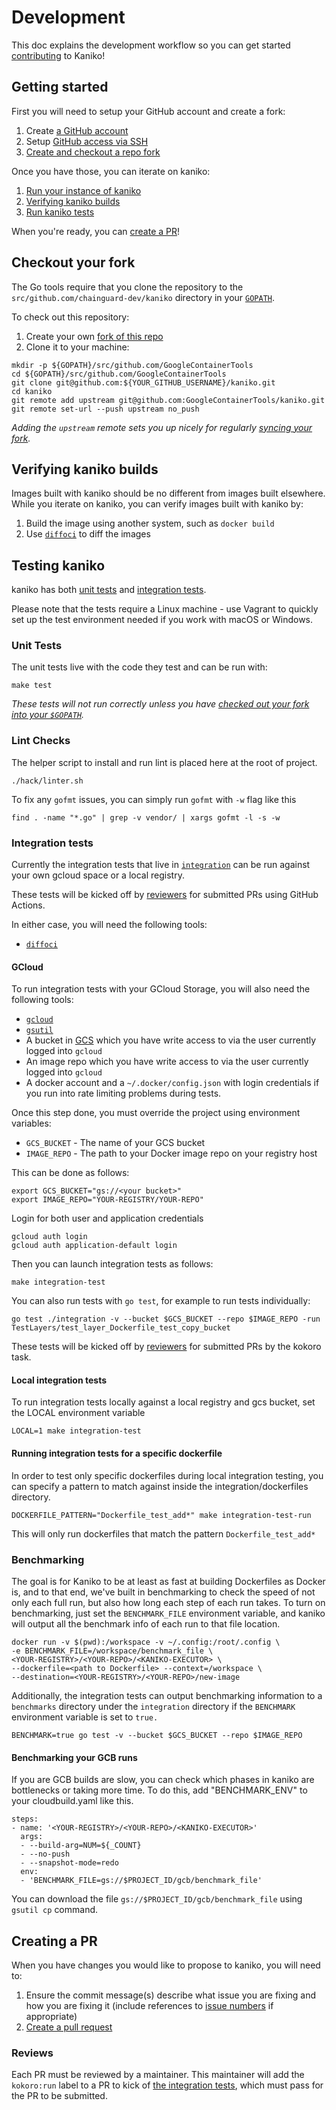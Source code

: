 # Development

This doc explains the development workflow so you can get started
[contributing](CONTRIBUTING.md) to Kaniko!

## Getting started

First you will need to setup your GitHub account and create a fork:

1. Create [a GitHub account](https://github.com/join)
1. Setup [GitHub access via
   SSH](https://help.github.com/articles/connecting-to-github-with-ssh/)
1. [Create and checkout a repo fork](#checkout-your-fork)

Once you have those, you can iterate on kaniko:

1. [Run your instance of kaniko](README.md#running-kaniko)
1. [Verifying kaniko builds](#verifying-kaniko-builds)
1. [Run kaniko tests](#testing-kaniko)

When you're ready, you can [create a PR](#creating-a-pr)!

## Checkout your fork

The Go tools require that you clone the repository to the `src/github.com/chainguard-dev/kaniko` directory
in your [`GOPATH`](https://go.dev/wiki/SettingGOPATH).

To check out this repository:

1. Create your own [fork of this
  repo](https://help.github.com/articles/fork-a-repo/)
2. Clone it to your machine:

  ```shell
  mkdir -p ${GOPATH}/src/github.com/GoogleContainerTools
  cd ${GOPATH}/src/github.com/GoogleContainerTools
  git clone git@github.com:${YOUR_GITHUB_USERNAME}/kaniko.git
  cd kaniko
  git remote add upstream git@github.com:GoogleContainerTools/kaniko.git
  git remote set-url --push upstream no_push
  ```

_Adding the `upstream` remote sets you up nicely for regularly [syncing your
fork](https://help.github.com/articles/syncing-a-fork/)._

## Verifying kaniko builds

Images built with kaniko should be no different from images built elsewhere.
While you iterate on kaniko, you can verify images built with kaniko by:

1. Build the image using another system, such as `docker build`
2. Use [`diffoci`](https://github.com/mzihlmann/diffoci) to diff the images

## Testing kaniko

kaniko has both [unit tests](#unit-tests) and [integration tests](#integration-tests).

Please note that the tests require a Linux machine - use Vagrant to quickly set
up the test environment needed if you work with macOS or Windows.

### Unit Tests

The unit tests live with the code they test and can be run with:

```shell
make test
```

_These tests will not run correctly unless you have [checked out your fork into your `$GOPATH`](#checkout-your-fork)._

### Lint Checks

The helper script to install and run lint is placed here at the root of project.

```shell
./hack/linter.sh
```

To fix any `gofmt` issues, you can simply run `gofmt` with `-w` flag like this

```shell
find . -name "*.go" | grep -v vendor/ | xargs gofmt -l -s -w
```

### Integration tests

Currently the integration tests that live in [`integration`](./integration) can be run against your own gcloud space or a local registry.

These tests will be kicked off by [reviewers](#reviews) for submitted PRs using GitHub Actions.

In either case, you will need the following tools:

* [`diffoci`](https://github.com/mzihlmann/diffoci#installation)

#### GCloud

To run integration tests with your GCloud Storage, you will also need the following tools:

* [`gcloud`](https://cloud.google.com/sdk/install)
* [`gsutil`](https://cloud.google.com/storage/docs/gsutil_install)
* A bucket in [GCS](https://cloud.google.com/storage/) which you have write access to via
  the user currently logged into `gcloud`
* An image repo which you have write access to via the user currently logged into `gcloud`
* A docker account and a `~/.docker/config.json` with login credentials if you run
  into rate limiting problems during tests.

Once this step done, you must override the project using environment variables:

* `GCS_BUCKET` - The name of your GCS bucket
* `IMAGE_REPO` - The path to your Docker image repo on your registry host

This can be done as follows:

```shell
export GCS_BUCKET="gs://<your bucket>"
export IMAGE_REPO="YOUR-REGISTRY/YOUR-REPO"
```

Login for both user and application credentials
```shell
gcloud auth login
gcloud auth application-default login
```

Then you can launch integration tests as follows:

```shell
make integration-test
```

You can also run tests with `go test`, for example to run tests individually:

```shell
go test ./integration -v --bucket $GCS_BUCKET --repo $IMAGE_REPO -run TestLayers/test_layer_Dockerfile_test_copy_bucket
```

These tests will be kicked off by [reviewers](#reviews) for submitted PRs by the kokoro task.

#### Local integration tests

To run integration tests locally against a local registry and gcs bucket, set the LOCAL environment variable

```shell
LOCAL=1 make integration-test
```

#### Running integration tests for a specific dockerfile

In order to test only specific dockerfiles during local integration testing, you can specify a pattern to match against inside the integration/dockerfiles directory.

```shell
DOCKERFILE_PATTERN="Dockerfile_test_add*" make integration-test-run
```

This will only run dockerfiles that match the pattern `Dockerfile_test_add*`



### Benchmarking

The goal is for Kaniko to be at least as fast at building Dockerfiles as Docker is, and to that end, we've built
in benchmarking to check the speed of not only each full run, but also how long each step of each run takes. To turn
on benchmarking, just set the `BENCHMARK_FILE` environment variable, and kaniko will output all the benchmark info
of each run to that file location.

```shell
docker run -v $(pwd):/workspace -v ~/.config:/root/.config \
-e BENCHMARK_FILE=/workspace/benchmark_file \
<YOUR-REGISTRY>/<YOUR-REPO>/<KANIKO-EXECUTOR> \
--dockerfile=<path to Dockerfile> --context=/workspace \
--destination=<YOUR-REGISTRY>/<YOUR-REPO>/new-image
```
Additionally, the integration tests can output benchmarking information to a `benchmarks` directory under the
`integration` directory if the `BENCHMARK` environment variable is set to `true.`

```shell
BENCHMARK=true go test -v --bucket $GCS_BUCKET --repo $IMAGE_REPO
```

#### Benchmarking your GCB runs
If you are GCB builds are slow, you can check which phases in kaniko are bottlenecks or taking more time.
To do this, add "BENCHMARK_ENV" to your cloudbuild.yaml like this.
```shell script
steps:
- name: '<YOUR-REGISTRY>/<YOUR-REPO>/<KANIKO-EXECUTOR>'
  args:
  - --build-arg=NUM=${_COUNT}
  - --no-push
  - --snapshot-mode=redo
  env:
  - 'BENCHMARK_FILE=gs://$PROJECT_ID/gcb/benchmark_file'
```
You can download the file `gs://$PROJECT_ID/gcb/benchmark_file` using `gsutil cp` command.

## Creating a PR

When you have changes you would like to propose to kaniko, you will need to:

1. Ensure the commit message(s) describe what issue you are fixing and how you are fixing it
   (include references to [issue numbers](https://help.github.com/articles/closing-issues-using-keywords/)
   if appropriate)
1. [Create a pull request](https://help.github.com/articles/creating-a-pull-request-from-a-fork/)

### Reviews

Each PR must be reviewed by a maintainer. This maintainer will add the `kokoro:run` label
to a PR to kick of [the integration tests](#integration-tests), which must pass for the PR
to be submitted.
